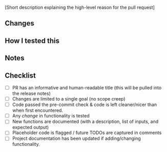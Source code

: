 [Short description explaining the high-level reason for the pull request]

## Changes

## How I tested this

## Notes

## Checklist

- [ ] PR has an informative and human-readable title (this will be pulled into the release notes)
- [ ] Changes are limited to a single goal (no scope creep)
- [ ] Code passed the pre-commit check & code is left cleaner/nicer than when first encountered.
- [ ] Any _change_ in functionality is tested
- [ ] New functions are documented (with a description, list of inputs, and expected output)
- [ ] Placeholder code is flagged / future TODOs are captured in comments
- [ ] Project documentation has been updated if adding/changing functionality.
